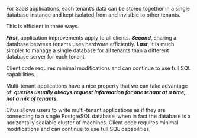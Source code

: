 For SaaS applications, each tenant’s data can be stored together in a single database instance and kept isolated from and invisible to other tenants. 

This is efficient in three ways. 

***First***, application improvements apply to all clients. 
***Second***, sharing a database between tenants uses hardware efficiently. 
***Last***, it is much simpler to manage a single database for all tenants than a different database server for each tenant.

Client code requires minimal modifications and can continue to use full SQL capabilities.

Multi-tenant applications have a nice property that we can take advantage of: ***queries usually always request information for one tenant at a time, not a mix of tenants***.

Citus allows users to write multi-tenant applications as if they are connecting to a single PostgreSQL database, when in fact the database is a horizontally scalable cluster of machines. Client code requires minimal modifications and can continue to use full SQL capabilities.


























































